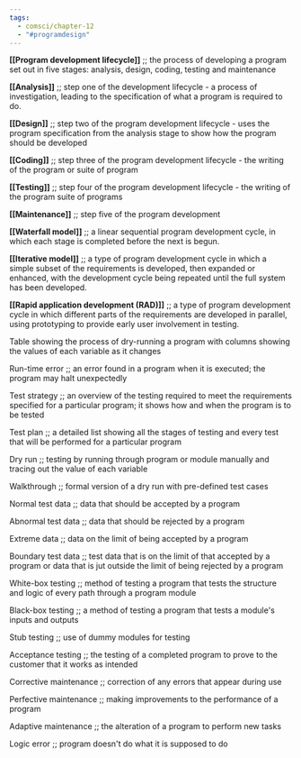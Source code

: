 ```yaml
---
tags:
  - comsci/chapter-12
  - "#programdesign"
---
```

**[[Program development lifecycle]]** ;; the process of developing a program set out in five stages: analysis, design, coding, testing and maintenance

**[[Analysis]]** ;; step one of the development lifecycle - a process of investigation, leading to the specification of what a program is required to do.

**[[Design]]** ;; step two of the program development lifecycle - uses the program specification from the analysis stage to show how the program should be developed 

**[[Coding]]** ;; step three of the program development lifecycle - the writing of the program or suite of program

**[[Testing]]** ;; step four of the program development lifecycle - the writing of the program suite of programs

**[[Maintenance]]** ;; step five of the program development 

**[[Waterfall model]]** ;; a linear sequential program development cycle, in which each stage is completed before the next is begun.

**[[Iterative model]]** ;; a type of program development cycle in which a simple subset of the requirements is developed, then expanded or enhanced, with the development cycle being repeated until the full system has been developed. 

**[[Rapid application development (RAD)]]** ;; a type of program development cycle in which different parts of the requirements are developed in parallel, using prototyping to provide early user involvement in testing.

Table showing the process of dry-running a program with columns showing the values of each variable as it changes

Run-time error ;; an error found in a program when it is executed; the program may halt unexpectedly

Test strategy ;; an overview of the testing required to meet the requirements specified for a particular program; it shows how and when the program is to be tested

Test plan ;; a detailed list showing all the stages of testing and every test that will be performed for a particular program

Dry run ;; testing by running through program or module manually and tracing out the value of each variable

Walkthrough ;; formal version of a dry run with pre-defined test cases

Normal test data ;; data that should be accepted by a program

Abnormal test data ;; data that should be rejected by a program

Extreme data ;; data on the limit of being accepted by a program

Boundary test data ;; test data that is on the limit of that accepted by a program or data that is jut outside the limit of being rejected by a program

White-box testing ;; method of testing a program that tests the structure and logic of every path through a program module

Black-box testing ;; a method of testing a program that tests a module's inputs and outputs

Stub testing ;; use of dummy modules for testing

Acceptance testing ;; the testing of a completed program to prove to the customer that it works as intended

Corrective maintenance ;; correction of any errors that appear during use

Perfective maintenance ;; making improvements to the performance of a program

Adaptive maintenance ;; the alteration of a program to perform new tasks

Logic error ;; program doesn't do what it is supposed to do
